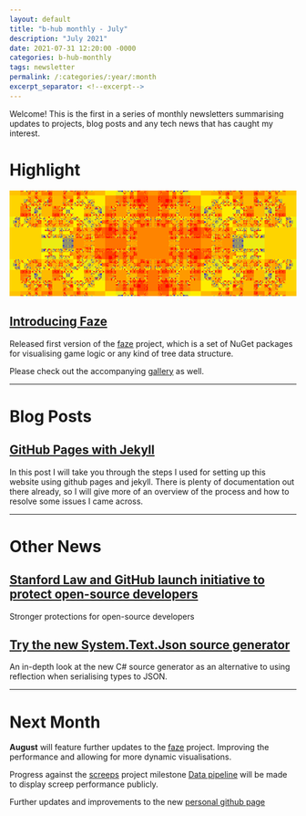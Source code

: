```yaml
---
layout: default
title: "b-hub monthly - July"
description: "July 2021"
date: 2021-07-31 12:20:00 -0000
categories: b-hub-monthly
tags: newsletter
permalink: /:categories/:year/:month
excerpt_separator: <!--excerpt-->
---
```


Welcome! This is the first in a series of monthly newsletters summarising updates to projects, blog posts and any tech news that has caught my interest. 

<!--excerpt-->

# Highlight

![faze banner](/assets/images/faze_banner.png)

## [Introducing Faze](https://b-hub.gitbook.io/faze/)

Released first version of the [faze](https://github.com/b-faze/Faze) project, which is a set of NuGet packages for visualising game logic or any kind of tree data structure.

Please check out the accompanying [gallery](https://b-faze.github.io/faze/) as well.

---

# Blog Posts

## [GitHub Pages with Jekyll](/projects/b-hub.github.io/2021/07/30/github-pages-with-jekyll.html)

In this post I will take you through the steps I used for setting up this website using github pages and jekyll. There is plenty of documentation out there already, so I will give more of an overview of the process and how to resolve some issues I came across. 

---

# Other News

## [Stanford Law and GitHub launch initiative to protect open-source developers](https://developer-tech.com/news/2021/jul/27/stanford-law-github-launch-initiative-protect-open-source-developers/)

Stronger protections for open-source developers 

## [Try the new System.Text.Json source generator](https://devblogs.microsoft.com/dotnet/try-the-new-system-text-json-source-generator/)

An in-depth look at the new C# source generator as an alternative to using reflection when serialising types to JSON.

---

# Next Month

**August** will feature further updates to the [faze](https://github.com/b-faze/faze) project. Improving the performance and allowing for more dynamic visualisations. 

Progress against the [screeps](https://github.com/b-hub/screeps) project milestone [Data pipeline](https://github.com/b-hub/screeps/milestone/1) will be made to display screep performance publicly.

Further updates and improvements to the new [personal github page](https://b-hub.github.io/)
